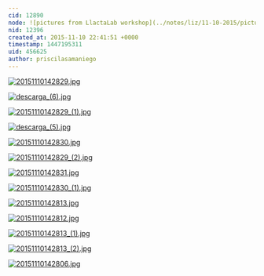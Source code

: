 ```yaml
---
cid: 12890
node: ![pictures from LlactaLab workshop](../notes/liz/11-10-2015/pictures-from-llactalab-workshop)
nid: 12396
created_at: 2015-11-10 22:41:51 +0000
timestamp: 1447195311
uid: 456625
author: priscilasamaniego
---
```


[![20151110142829.jpg](//i.publiclab.org/system/images/photos/000/012/695/medium/20151110142829.jpg)](//i.publiclab.org/system/images/photos/000/012/695/original/20151110142829.jpg)


[![descarga_(6).jpg](//i.publiclab.org/system/images/photos/000/012/696/medium/descarga_%286%29.jpg)](//i.publiclab.org/system/images/photos/000/012/696/original/descarga_%286%29.jpg)


[![20151110142829_(1).jpg](//i.publiclab.org/system/images/photos/000/012/698/medium/20151110142829_%281%29.jpg)](//i.publiclab.org/system/images/photos/000/012/698/original/20151110142829_%281%29.jpg)


[![descarga_(5).jpg](//i.publiclab.org/system/images/photos/000/012/697/medium/descarga_%285%29.jpg)](//i.publiclab.org/system/images/photos/000/012/697/original/descarga_%285%29.jpg)


[![20151110142830.jpg](//i.publiclab.org/system/images/photos/000/012/699/medium/20151110142830.jpg)](//i.publiclab.org/system/images/photos/000/012/699/original/20151110142830.jpg)


[![20151110142829_(2).jpg](//i.publiclab.org/system/images/photos/000/012/700/medium/20151110142829_%282%29.jpg)](//i.publiclab.org/system/images/photos/000/012/700/original/20151110142829_%282%29.jpg)


[![20151110142831.jpg](//i.publiclab.org/system/images/photos/000/012/701/medium/20151110142831.jpg)](//i.publiclab.org/system/images/photos/000/012/701/original/20151110142831.jpg)


[![20151110142830_(1).jpg](//i.publiclab.org/system/images/photos/000/012/702/medium/20151110142830_%281%29.jpg)](//i.publiclab.org/system/images/photos/000/012/702/original/20151110142830_%281%29.jpg)


[![20151110142813.jpg](//i.publiclab.org/system/images/photos/000/012/703/medium/20151110142813.jpg)](//i.publiclab.org/system/images/photos/000/012/703/original/20151110142813.jpg)


[![20151110142812.jpg](//i.publiclab.org/system/images/photos/000/012/704/medium/20151110142812.jpg)](//i.publiclab.org/system/images/photos/000/012/704/original/20151110142812.jpg)


[![20151110142813_(1).jpg](//i.publiclab.org/system/images/photos/000/012/705/medium/20151110142813_%281%29.jpg)](//i.publiclab.org/system/images/photos/000/012/705/original/20151110142813_%281%29.jpg)


[![20151110142813_(2).jpg](//i.publiclab.org/system/images/photos/000/012/706/medium/20151110142813_%282%29.jpg)](//i.publiclab.org/system/images/photos/000/012/706/original/20151110142813_%282%29.jpg)


[![20151110142806.jpg](//i.publiclab.org/system/images/photos/000/012/707/medium/20151110142806.jpg)](//i.publiclab.org/system/images/photos/000/012/707/original/20151110142806.jpg)

